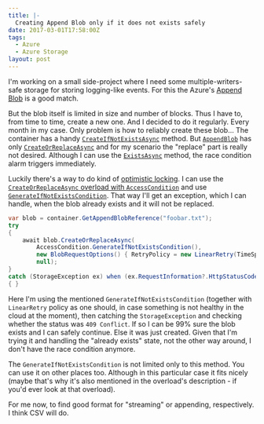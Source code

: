 ```yaml
---
title: |-
  Creating Append Blob only if it does not exists safely
date: 2017-03-01T17:58:00Z
tags:
  - Azure
  - Azure Storage
layout: post
---
```

I'm working on a small side-project where I need some multiple-writers-safe storage for storing logging-like events. For this the Azure's [Append Blob][1] is a good match.

<!-- excerpt -->

But the blob itself is limited in size and number of blocks. Thus I have to, from time to time, create a new one. And I decided to do it regularly. Every month in my case. Only problem is how to reliably create these blob... The container has a handy [`CreateIfNotExistsAsync`][2] method. But [`AppendBlob`][3] has only [`CreateOrReplaceAsync`][4] and for my scenario the "replace" part is really not desired. Although I can use the [`ExistsAsync`][5] method, the race condition alarm triggers immediately.

Luckily there's a way to do kind of [optimistic locking][8]. I can use the [`CreateOrReplaceAsync` overload with `AccessCondition`][6] and use [`GenerateIfNotExistsCondition`][7]. That way I'll get an exception, which I can handle, when the blob already exists and it will not be replaced.

```csharp
var blob = container.GetAppendBlobReference("foobar.txt");
try
{
	await blob.CreateOrReplaceAsync(
		AccessCondition.GenerateIfNotExistsCondition(),
		new BlobRequestOptions() { RetryPolicy = new LinearRetry(TimeSpan.FromSeconds(1), 10) },
		null);
}
catch (StorageException ex) when (ex.RequestInformation?.HttpStatusCode == (int)HttpStatusCode.Conflict)
{ }
```

Here I'm using the mentioned `GenerateIfNotExistsCondition` (together with `LinearRetry` policy as one should, in case something is not healthy in the cloud at the moment), then catching the `StorageException` and checking whether the status was `409 Conflict`. If so I can be 99% sure the blob exists and I can safely continue. Else it was just created. Given that I'm trying it and handling the "already exists" state, not the other way around, I don't have the race condition anymore.

The `GenerateIfNotExistsCondition` is not limited only to this method. You can use it on other places too. Although in this particular case it fits nicely (maybe that's why it's also mentioned in the overload's description - if you'd ever look at that overload).

For me now, to find good format for "streaming" or appending, respectively. I think CSV will do.

[1]: https://docs.microsoft.com/en-us/rest/api/storageservices/fileservices/understanding-block-blobs--append-blobs--and-page-blobs
[2]: https://msdn.microsoft.com/en-us/library/dn435311.aspx
[3]: https://msdn.microsoft.com/en-us/library/microsoft.windowsazure.storage.blob.cloudappendblob.aspx
[4]: https://msdn.microsoft.com/en-us/library/mt423069.aspx
[5]: https://msdn.microsoft.com/en-us/library/mt423366.aspx
[6]: https://msdn.microsoft.com/en-us/library/mt423097.aspx
[7]: https://msdn.microsoft.com/en-us/library/microsoft.windowsazure.storage.accesscondition.generateifnotexistscondition.aspx
[8]: https://en.wikipedia.org/wiki/Optimistic_concurrency_control